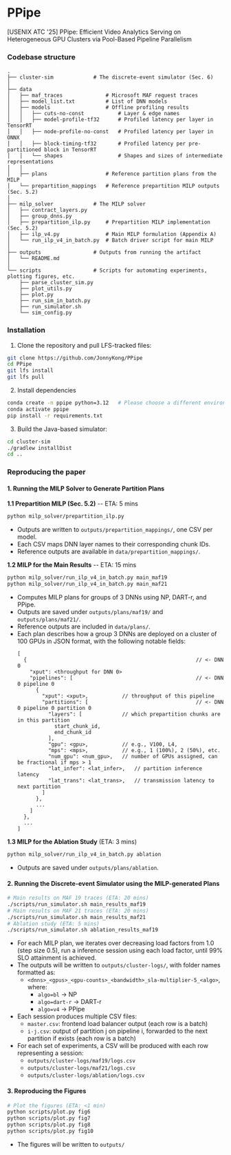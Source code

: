 # PPipe

[USENIX ATC '25] PPipe: Efficient Video Analytics Serving on Heterogeneous GPU
Clusters via Pool-Based Pipeline Parallelism

### Codebase structure

```
.
├── cluster-sim             # The discrete-event simulator (Sec. 6)
│
├── data
│   ├── maf_traces              # Microsoft MAF request traces
│   ├── model_list.txt          # List of DNN models
│   ├── models                  # Offline profiling results
│   │   ├── cuts-no-const           # Layer & edge names
│   │   ├── model-profile-tf32      # Profiled latency per layer in TensorRT
│   │   ├── node-profile-no-const   # Profiled latency per layer in ONNX
│   │   ├── block-timing-tf32       # Profiled latency per pre-partitioned block in TensorRT
│   │   └── shapes                  # Shapes and sizes of intermediate representations
│   │   
│   ├── plans                   # Reference partition plans from the MILP
│   └── prepartition_mappings   # Reference prepartition MILP outputs (Sec. 5.2)
│
├── milp_solver             # The MILP solver
│   ├── contract_layers.py
│   ├── group_dnns.py
│   ├── prepartition_ilp.py     # Prepartition MILP implementation (Sec. 5.2)
│   ├── ilp_v4.py               # Main MILP formulation (Appendix A)
│   └── run_ilp_v4_in_batch.py  # Batch driver script for main MILP
│
├── outputs                 # Outputs from running the artifact
│   └── README.md
│
└── scripts                 # Scripts for automating experiments, plotting figures, etc.
    ├── parse_cluster_sim.py
    ├── plot_utils.py
    ├── plot.py
    ├── run_sim_in_batch.py
    ├── run_simulator.sh
    └── sim_config.py

```

### Installation

1. Clone the repository and pull LFS-tracked files:

```bash
git clone https://github.com/JonnyKong/PPipe
cd PPipe
git lfs install
git lfs pull
```

2. Install dependencies

```bash
conda create -n ppipe python=3.12   # Please choose a different environment name
conda activate ppipe
pip install -r requirements.txt
```

3. Build the Java-based simulator:

```bash
cd cluster-sim
./gradlew installDist
cd ..
```

### Reproducing the paper

#### 1. Running the MILP Solver to Generate Partition Plans

**1.1 Prepartition MILP (Sec. 5.2)** -- ETA: 5 mins

```bash
python milp_solver/prepartition_ilp.py
```

* Outputs are written to `outputs/prepartition_mappings/`, one CSV per model.
* Each CSV maps DNN layer names to their corresponding chunk IDs.
* Reference outputs are available in `data/prepartition_mappings/`.

**1.2 MILP for the Main Results** -- ETA: 15 mins

```bash
python milp_solver/run_ilp_v4_in_batch.py main_maf19
python milp_solver/run_ilp_v4_in_batch.py main_maf21
```
* Computes MILP plans for groups of 3 DNNs using NP, DART-r, and PPipe.
* Outputs are saved under `outputs/plans/maf19/` and `outputs/plans/maf21/`. 
* Reference outputs are included in `data/plans/`.
* Each plan describes how a group 3 DNNs are deployed on a cluster of 100 GPUs
  in JSON format, with the following notable fields:
  ```
  [
    {                                                       // <- DNN 0
      "xput": <throughput for DNN 0>
      "pipelines": [                                        // <- DNN 0 pipeline 0
        {
          "xput": <xput>,           // throughput of this pipeline
          "partitions": [                                   // <- DNN 0 pipeline 0 partition 0
            "layers": [             // which prepartition chunks are in this partition
              start_chunk_id,
              end_chunk_id
            ],
            "gpu": <gpu>,           // e.g., V100, L4,
            "mps": <mps>,           // e.g., 1 (100%), 2 (50%), etc.
            "num_gpu": <num_gpu>,   // number of GPUs assigned, can be fractional if mps > 1
            "lat_infer": <lat_infer>,   // partition inference latency
            "lat_trans": <lat_trans>,   // transmission latency to next partition
          ]
        },
        ...
      ]
    },
    ...
  ]
  ```

**1.3 MILP for the Ablation Study** (ETA: 3 mins)

```bash
python milp_solver/run_ilp_v4_in_batch.py ablation
```

* Outputs are saved under `outputs/plans/ablation`.

#### 2. Running the Discrete-event Simulator using the MILP-generated Plans

```bash
# Main results on MAF 19 traces (ETA: 20 mins)
./scripts/run_simulator.sh main_results_maf19
# Main results on MAF 21 traces (ETA: 20 mins)
./scripts/run_simulator.sh main_results_maf21
# Ablation study (ETA: 5 mins)
./scripts/run_simulator.sh ablation_results_maf19
```

* For each MILP plan, we iterates over decreasing load factors from 1.0 (step
  size 0.5), run a inference session using each load factor, until 99% SLO
  attainment is achieved.
* The outputs will be written to `outputs/cluster-logs/`, with folder names
  formatted as:
    * `<dnns>_<gpus>_<gpu-counts>_<bandwidth>_sla-multiplier-5_<algo>`, where:
        * `algo=bl` -> NP
        * `algo=dart-r` -> DART-r
        * `algo=v4` -> PPipe
* Each session produces multiple CSV files:
    * `master.csv`: frontend load balancer output (each row is a batch)
    * `i-j.csv`: output of partition j on pipeline i, forwarded to the next
      partition if exists (each row is a batch)
* For each set of experiments, a CSV will be produced with each row
  representing a session:
    * `outputs/cluster-logs/maf19/logs.csv`
    * `outputs/cluster-logs/maf21/logs.csv`
    * `outputs/cluster-logs/ablation/logs.csv`

#### 3. Reproducing the Figures

```bash
# Plot the figures (ETA: <1 min)
python scripts/plot.py fig6
python scripts/plot.py fig7
python scripts/plot.py fig8
python scripts/plot.py fig10
```

* The figures will be written to `outputs/`
